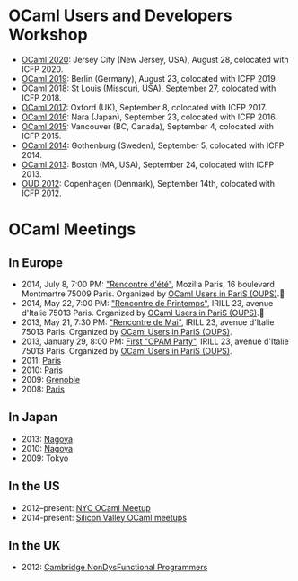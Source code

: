 <!-- ((! set title OCaml Meetings !)) -->

OCaml Users and Developers Workshop
===================================
* [OCaml 2020](ocaml/2020/):
  Jersey City (New Jersey, USA), August 28, colocated with ICFP 2020.
* [OCaml 2019](ocaml/2019/):
  Berlin (Germany), August 23, colocated with ICFP 2019.
* [OCaml 2018](ocaml/2018/):
  St Louis (Missouri, USA), September 27, colocated with ICFP 2018.
* [OCaml 2017](ocaml/2017/):
  Oxford (UK), September 8, colocated with ICFP 2017.
* [OCaml 2016](ocaml/2016/):
  Nara (Japan), September 23, colocated with ICFP 2016.
* [OCaml 2015](ocaml/2015/):
  Vancouver (BC, Canada), September 4, colocated with ICFP 2015.
* [OCaml 2014](ocaml/2014/):
  Gothenburg (Sweden), September 5, colocated with ICFP 2014.
* [OCaml 2013](ocaml/2013/):
  Boston (MA, USA), September 24, colocated with ICFP 2013.
* [OUD 2012](ocaml/2012/):
  Copenhagen (Denmark), September 14th, colocated with ICFP 2012.

OCaml Meetings
==============

## In Europe
* 2014, July 8, 7:00 PM: [&quot;Rencontre d'&eacute;t&eacute;&quot;](http://www.meetup.com/ocaml-paris/events/188634632/), Mozilla Paris, 16 boulevard Montmartre 75009 Paris. Organized by [OCaml Users in PariS
 (OUPS)](http://www.meetup.com/ocaml-paris/).
* 2014, May 22, 7:00 PM: [&quot;Rencontre de
 Printemps&quot;](http://www.meetup.com/ocaml-paris/events/181647232/), IRILL
 23, avenue d'Italie 75013 Paris. Organized by [OCaml Users in PariS
 (OUPS)](http://www.meetup.com/ocaml-paris/).
* 2013, May 21, 7:30 PM: [&quot;Rencontre de
 Mai&quot;](http://www.meetup.com/ocaml-paris/events/116100692/), IRILL
 23, avenue d'Italie 75013 Paris. Organized by [OCaml Users in PariS
 (OUPS)](http://www.meetup.com/ocaml-paris/).
* 2013, January 29, 8:00 PM: [First &quot;OPAM
 Party&quot;](http://www.meetup.com/ocaml-paris/events/99222322/), IRILL
 23, avenue d'Italie 75013 Paris. Organized by [OCaml Users in PariS
 (OUPS)](http://www.meetup.com/ocaml-paris/).
* 2011: [Paris](ocaml/2011/)
* 2010: [Paris](ocaml/2010/)
* 2009: [Grenoble](ocaml/2009/)
* 2008: [Paris](ocaml/2008/)

## In Japan

* 2013: [Nagoya](http://ocaml.jp/um2013)
* 2010: [Nagoya](http://ocaml.jp/um2010)
* 2009: Tokyo

## In the US
* 2012–present: [NYC OCaml Meetup](http://www.meetup.com/NYC-OCaml/)
* 2014-present: [Silicon Valley OCaml meetups](http://www.meetup.com/sv-ocaml/)

## In the UK
* 2012: [Cambridge NonDysFunctional
 Programmers](http://www.meetup.com/Cambridge-NonDysFunctional-Programmers/)
